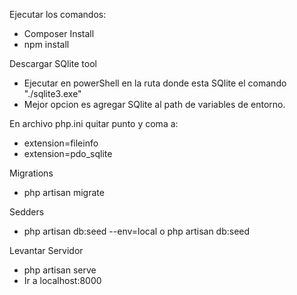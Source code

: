 Ejecutar los comandos:
* Composer Install
* npm install

Descargar SQlite tool 
* Ejecutar en powerShell en la ruta donde esta SQlite el comando "./sqlite3.exe"
* Mejor opcion es agregar SQlite al path de variables de entorno. 

En archivo php.ini quitar punto y coma a:
* extension=fileinfo
* extension=pdo_sqlite

Migrations
* php artisan migrate

Sedders
* php artisan db:seed --env=local  o php artisan db:seed

Levantar Servidor
* php artisan serve
* Ir a localhost:8000
